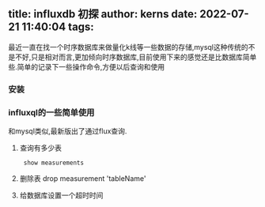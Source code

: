 title: influxdb 初探
author: kerns
date: 2022-07-21 11:40:04
tags:
---
最近一直在找一个时序数据库来做量化k线等一些数据的存储,mysql这种传统的不是不好,只是相对而言,更加倾向时序数据库,目前使用下来的感觉还是比数据库简单些.简单的记录下一些操作命令,方便以后查询和使用

### 安装


### influxql的一些简单使用

和mysql类似,最新版出了通过flux查询.

1. 查询有多少表

		show measurements

2. 删除表
		drop measurement 'tableName'
3. 给数据库设置一个超时时间